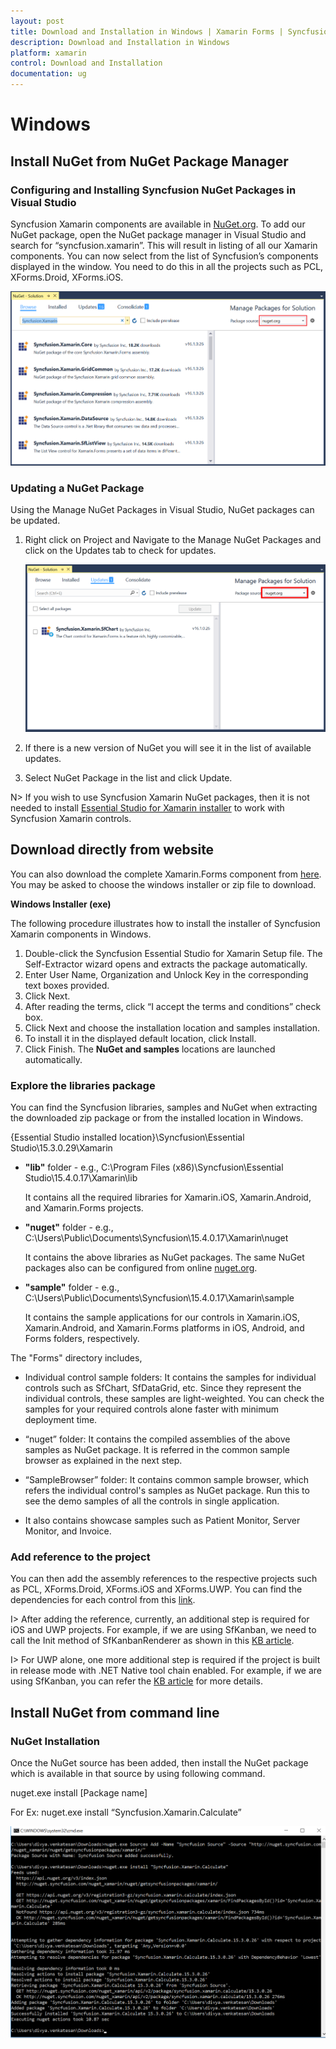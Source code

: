 ```yaml
---
layout: post
title: Download and Installation in Windows | Xamarin Forms | Syncfusion
description: Download and Installation in Windows
platform: xamarin
control: Download and Installation
documentation: ug
---
```


# Windows

## Install NuGet from NuGet Package Manager

### Configuring and Installing Syncfusion NuGet Packages in Visual Studio

Syncfusion Xamarin components are available in [NuGet.org](https://www.nuget.org/). To add our NuGet package, open the NuGet package manager in Visual Studio and search for “syncfusion.xamarin”. This will result in listing of all our Xamarin components. You can now select from the list of Syncfusion’s components displayed in the window. You need to do this in all the projects such as PCL, XForms.Droid, XForms.iOS.

![](images/img14.png)

### Updating a NuGet Package

Using the Manage NuGet Packages in Visual Studio, NuGet packages can be updated.

1. Right click on Project and Navigate to the Manage NuGet Packages and click on the Updates tab to check for updates.

    ![](images/img18.png)

2. If there is a new version of NuGet you will see it in the list of available updates.

3. Select NuGet Package in the list and click Update. 

N> If you wish to use Syncfusion Xamarin NuGet packages, then it is not needed to install [Essential Studio for Xamarin installer](https://help.syncfusion.com/xamarin/introduction/download-and-installation/windows#download-directly-from-website) to work with Syncfusion Xamarin controls.

## Download directly from website

You can also download the complete Xamarin.Forms component from [here](https://www.syncfusion.com/downloads/latest-version). You may be asked to choose the windows installer or zip file to download.

**Windows Installer (exe)**

The following procedure illustrates how to install the installer of Syncfusion Xamarin components in Windows.

1. Double-click the Syncfusion Essential Studio for Xamarin Setup file. The Self-Extractor wizard opens and extracts the package automatically.
2. Enter User Name, Organization and Unlock Key in the corresponding text boxes provided.
3. Click Next.
4. After reading the terms, click “I accept the terms and conditions” check box.
5. Click Next and choose the installation location and samples installation.
6. To install it in the displayed default location, click Install.
7. Click Finish. The **NuGet and samples** locations are launched automatically.

### Explore the libraries package

You can find the Syncfusion libraries, samples and NuGet when extracting the downloaded zip package or from the installed location in Windows.

{Essential Studio installed location}\Syncfusion\Essential Studio\15.3.0.29\Xamarin

* **"lib"** folder - e.g., C:\Program Files (x86)\Syncfusion\Essential Studio\15.4.0.17\Xamarin\lib

   It contains all the required libraries for Xamarin.iOS, Xamarin.Android, and Xamarin.Forms projects.
   
* **"nuget"** folder - e.g., C:\Users\Public\Documents\Syncfusion\15.4.0.17\Xamarin\nuget

   It contains the above libraries as NuGet packages. The same NuGet packages also can be configured from online [nuget.org](https://api.nuget.org/v3/index.json).
   
* **"sample"** folder - e.g., C:\Users\Public\Documents\Syncfusion\15.4.0.17\Xamarin\sample

   It contains the sample applications for our controls in Xamarin.iOS, Xamarin.Android, and Xamarin.Forms platforms in iOS, Android, and Forms folders, respectively.

The "Forms" directory includes,

* Individual control sample folders: It contains the samples for individual controls such as SfChart, SfDataGrid, etc. Since they represent the individual controls, these samples are light-weighted. You can check the samples for your required controls alone faster with minimum deployment time.

* “nuget” folder: It contains the compiled assemblies of the above samples as NuGet package. It is referred in the common sample browser as explained in the next step.

* “SampleBrowser” folder: It contains common sample browser, which refers the individual control's samples as NuGet package. Run this to see the demo samples of all the controls in single application.

* It also contains showcase samples such as Patient Monitor, Server Monitor, and Invoice.

### Add reference to the project

You can then add the assembly references to the respective projects such as PCL, XForms.Droid, XForms.iOS and XForms.UWP. You can find the dependencies for each control from this [link](https://help.syncfusion.com/xamarin/introduction/control-dependencies).

I> After adding the reference, currently, an additional step is required for iOS and UWP projects. For example, if we are using SfKanban, we need to call the Init method of SfKanbanRenderer as shown in this [KB article](https://www.syncfusion.com/kb/7171).

I> For UWP alone, one more additional step is required if the project is built in release mode with .NET Native tool chain enabled. For example, if we are using SfKanban, you can refer the [KB article](https://www.syncfusion.com/kb/7170) for more details.

## Install NuGet from command line

### NuGet Installation

Once the NuGet source has been added, then install the NuGet package which is available in that source by using following command.

nuget.exe install [Package name]

For Ex: nuget.exe install “Syncfusion.Xamarin.Calculate” 

![](images/img13.png)

